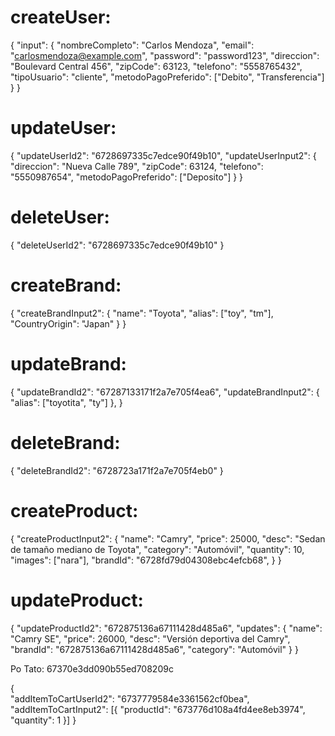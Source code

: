 # createUser:
{
  "input": {
        "nombreCompleto": "Carlos Mendoza",
        "email": "carlosmendoza@example.com",
        "password": "password123",
        "direccion": "Boulevard Central 456",
        "zipCode": 63123,
        "telefono": "5558765432",
        "tipoUsuario": "cliente",
        "metodoPagoPreferido": ["Debito", "Transferencia"]
    }
}

# updateUser:
{
  "updateUserId2": "6728697335c7edce90f49b10",
  "updateUserInput2": {
    "direccion": "Nueva Calle 789",
    "zipCode": 63124,
    "telefono": "5550987654",
    "metodoPagoPreferido": ["Deposito"]
  }
}

# deleteUser:
{
  "deleteUserId2": "6728697335c7edce90f49b10"
}

# createBrand:
{
  "createBrandInput2": {
    "name": "Toyota",
    "alias": ["toy", "tm"],
    "CountryOrigin": "Japan"
  }
}

# updateBrand:
{
  "updateBrandId2": "67287133171f2a7e705f4ea6",
  "updateBrandInput2": {
    "alias": ["toyotita", "ty"]
  },
}

# deleteBrand:
{
  "deleteBrandId2": "6728723a171f2a7e705f4eb0"
}

# createProduct:
{
  "createProductInput2": {
    "name": "Camry",
    "price": 25000,
    "desc": "Sedan de tamaño mediano de Toyota",
    "category": "Automóvil",
    "quantity": 10,
    "images": ["nara"],
    "brandId": "6728fd79d04308ebc4efcb68",
  }
}

# updateProduct:
{
  "updateProductId2": "672875136a67111428d485a6",
  "updates": {
    "name": "Camry SE",
    "price": 26000,
    "desc": "Versión deportiva del Camry",
    "brandId": "672875136a67111428d485a6",
    "category": "Automóvil"
  }
}

Po Tato:
67370e3dd090b55ed708209c

{  
  "addItemToCartUserId2": "6737779584e3361562cf0bea",
  "addItemToCartInput2": [{
    "productId": "673776d108a4fd4ee8eb3974",
    "quantity": 1
  }]
}